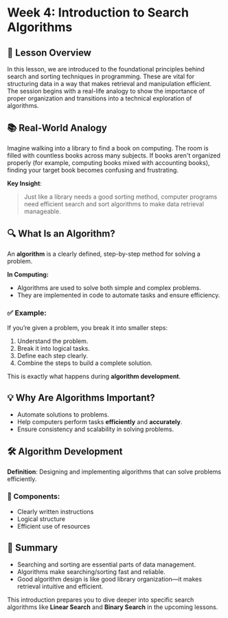 # Week 4: Introduction to Search Algorithms

## 🎯 Lesson Overview

In this lesson, we are introduced to the foundational principles behind search and sorting techniques in programming. These are vital for structuring data in a way that makes retrieval and manipulation efficient. The session begins with a real-life analogy to show the importance of proper organization and transitions into a technical exploration of algorithms.

## 📚 Real-World Analogy

Imagine walking into a library to find a book on computing. The room is filled with countless books across many subjects. If books aren't organized properly (for example, computing books mixed with accounting books), finding your target book becomes confusing and frustrating.

**Key Insight**:

> Just like a library needs a good sorting method, computer programs need efficient search and sort algorithms to make data retrieval manageable.

## 🔍 What Is an Algorithm?

An **algorithm** is a clearly defined, step-by-step method for solving a problem.

**In Computing:**

* Algorithms are used to solve both simple and complex problems.
* They are implemented in code to automate tasks and ensure efficiency.

### ✅ Example:

If you’re given a problem, you break it into smaller steps:

1. Understand the problem.
2. Break it into logical tasks.
3. Define each step clearly.
4. Combine the steps to build a complete solution.

This is exactly what happens during **algorithm development**.

## 💡 Why Are Algorithms Important?

* Automate solutions to problems.
* Help computers perform tasks **efficiently** and **accurately**.
* Ensure consistency and scalability in solving problems.

## 🛠️ Algorithm Development

**Definition**: Designing and implementing algorithms that can solve problems efficiently.

### 📌 Components:

* Clearly written instructions
* Logical structure
* Efficient use of resources

## 🧠 Summary

* Searching and sorting are essential parts of data management.
* Algorithms make searching/sorting fast and reliable.
* Good algorithm design is like good library organization—it makes retrieval intuitive and efficient.

This introduction prepares you to dive deeper into specific search algorithms like **Linear Search** and **Binary Search** in the upcoming lessons.
